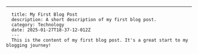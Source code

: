 ---
      title: My First Blog Post
      description: A short description of my first blog post.
      category: Technology
      date: 2025-01-27T18-37-12-012Z
      ---
      This is the content of my first blog post. It's a great start to my blogging journey!